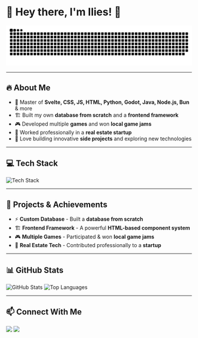 <h1 align="start">👋 Hey there, I'm Ilies! 🚀</h1>

<p align="start">
  <img src="https://raw.githubusercontent.com/Platane/snk/output/github-contribution-grid-snake.svg" alt="GitHub Snake Animation" />
</p>

---

## 🔥 About Me  
- 🎨 Master of **Svelte, CSS, JS, HTML, Python, Godot, Java, Node.js, Bun** & more  
- 🏗️ Built my own **database from scratch** and a **frontend framework**  
- 🎮 Developed multiple **games** and won **local game jams**  
- 🏢 Worked professionally in a **real estate startup**  
- 🌟 Love building innovative **side projects** and exploring new technologies  

---

## 💻 Tech Stack  

<p align="start">
  <img src="https://skillicons.dev/icons?i=html,css,js,svelte,python,java,nodejs,bun,postgresql,godot,git" alt="Tech Stack" />
</p>

---

## 🚀 Projects & Achievements  
- ⚡ **Custom Database** - Built a **database from scratch**  
- 🏗️ **Frontend Framework** - A powerful **HTML-based component system**  
- 🎮 **Multiple Games** - Participated & won **local game jams**  
- 🏢 **Real Estate Tech** - Contributed professionally to a **startup**  

---

## 📊 GitHub Stats  

<p align="start">
  <img src="https://github-readme-stats.vercel.app/api?username=ilify&show_icons=true&theme=radical" height="150" alt="GitHub Stats" />
  <img src="https://github-readme-stats.vercel.app/api/top-langs/?username=ilify&layout=compact&theme=radical" height="150" alt="Top Languages" />
</p>

---

## 📫 Connect With Me  
<p align="start">
  <a href="https://github.com/ilify"><img src="https://img.shields.io/badge/GitHub-100000?style=for-the-badge&logo=github&logoColor=white"></a>
  <a href="mailto:iliesmraihia@gmail.com"><img src="https://img.shields.io/badge/Email-D14836?style=for-the-badge&logo=gmail&logoColor=white"></a>
</p>
